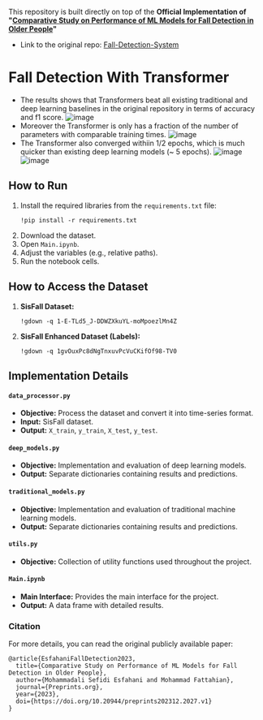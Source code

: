 

This repository is built directly on top of the **Official Implementation of "[Comparative Study on Performance of ML Models for Fall Detection in Older People](https://doi.org/10.20944/preprints202312.2027.v1)"**
- Link to the original repo: [Fall-Detection-System](https://github.com/mojtabaSefidi/Fall-Detection-System)
  
# Fall Detection With Transformer
- The results shows that Transformers beat all existing traditional and deep learning baselines in the original repository in terms of accuracy and f1 score.
![image](https://github.com/user-attachments/assets/dffadf7d-1a13-4201-81f3-11cfd94d91bc)
- Moreover the Transformer is only has a fraction of the number of parameters with comparable training times.
![image](https://github.com/user-attachments/assets/371f4928-4b00-4743-ab11-1a84839f6aa9)
- The Transformer also converged withiin 1/2 epochs, which is much quicker than existing deep learning models (~ 5 epochs).
![image](https://github.com/user-attachments/assets/d2ac78a0-7300-4664-8e13-62574d502e59)
![image](https://github.com/user-attachments/assets/1ab4285e-f0ee-43da-86d8-858a6bf82b66)

## How to Run

1. Install the required libraries from the `requirements.txt` file:
   ```
   !pip install -r requirements.txt
   ```
2. Download the dataset.
3. Open `Main.ipynb`.
4. Adjust the variables (e.g., relative paths).
5. Run the notebook cells.

## How to Access the Dataset

1. **SisFall Dataset:**
   ```
   !gdown -q 1-E-TLd5_J-DDWZXkuYL-moMpoezlMn4Z
   ```
2. **SisFall Enhanced Dataset (Labels):**
   ```
   !gdown -q 1gvOuxPc8dNgTnxuvPcVuCKifOf98-TV0
   ```

## Implementation Details

#### `data_processor.py`
* **Objective:** Process the dataset and convert it into time-series format.
* **Input:** SisFall dataset.
* **Output:** `X_train`, `y_train`, `X_test`, `y_test`.

#### `deep_models.py`
* **Objective:** Implementation and evaluation of deep learning models.
* **Output:** Separate dictionaries containing results and predictions.

#### `traditional_models.py`
* **Objective:** Implementation and evaluation of traditional machine learning models.
* **Output:** Separate dictionaries containing results and predictions.

#### `utils.py`
* **Objective:** Collection of utility functions used throughout the project.

#### `Main.ipynb`
* **Main Interface:** Provides the main interface for the project.
* **Output:** A data frame with detailed results.

### Citation
For more details, you can read the original publicly available paper:

```
@article{EsfahaniFallDetection2023,
  title={Comparative Study on Performance of ML Models for Fall Detection in Older People},
  author={Mohammadali Sefidi Esfahani and Mohammad Fattahian},
  journal={Preprints.org},
  year={2023},
  doi={https://doi.org/10.20944/preprints202312.2027.v1}
}
```
